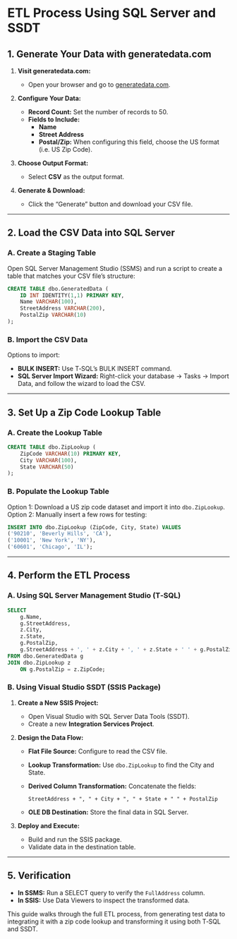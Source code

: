 # ETL Process Using SQL Server and SSDT

## 1. Generate Your Data with generatedata.com

1. **Visit generatedata.com:**  
   - Open your browser and go to [generatedata.com](https://generatedata.com).

2. **Configure Your Data:**  
   - **Record Count:** Set the number of records to 50.  
   - **Fields to Include:**  
     - **Name**  
     - **Street Address**  
     - **Postal/Zip:** When configuring this field, choose the US format (i.e. US Zip Code).

3. **Choose Output Format:**  
   - Select **CSV** as the output format.

4. **Generate & Download:**  
   - Click the “Generate” button and download your CSV file.

---

## 2. Load the CSV Data into SQL Server

### A. Create a Staging Table

Open SQL Server Management Studio (SSMS) and run a script to create a table that matches your CSV file’s structure:

```sql
CREATE TABLE dbo.GeneratedData (
    ID INT IDENTITY(1,1) PRIMARY KEY,
    Name VARCHAR(100),
    StreetAddress VARCHAR(200),
    PostalZip VARCHAR(10)
);
```

### B. Import the CSV Data

Options to import:
- **BULK INSERT:** Use T‑SQL’s BULK INSERT command.
- **SQL Server Import Wizard:** Right-click your database → Tasks → Import Data, and follow the wizard to load the CSV.

---

## 3. Set Up a Zip Code Lookup Table

### A. Create the Lookup Table

```sql
CREATE TABLE dbo.ZipLookup (
    ZipCode VARCHAR(10) PRIMARY KEY,
    City VARCHAR(100),
    State VARCHAR(50)
);
```

### B. Populate the Lookup Table

Option 1: Download a US zip code dataset and import it into `dbo.ZipLookup`.  
Option 2: Manually insert a few rows for testing:

```sql
INSERT INTO dbo.ZipLookup (ZipCode, City, State) VALUES
('90210', 'Beverly Hills', 'CA'),
('10001', 'New York', 'NY'),
('60601', 'Chicago', 'IL');
```

---

## 4. Perform the ETL Process

### A. Using SQL Server Management Studio (T‑SQL)

```sql
SELECT 
    g.Name,
    g.StreetAddress,
    z.City,
    z.State,
    g.PostalZip,
    g.StreetAddress + ', ' + z.City + ', ' + z.State + ' ' + g.PostalZip AS FullAddress
FROM dbo.GeneratedData g
JOIN dbo.ZipLookup z
    ON g.PostalZip = z.ZipCode;
```

### B. Using Visual Studio SSDT (SSIS Package)

1. **Create a New SSIS Project:**  
   - Open Visual Studio with SQL Server Data Tools (SSDT).
   - Create a new **Integration Services Project**.

2. **Design the Data Flow:**  
   - **Flat File Source:** Configure to read the CSV file.
   - **Lookup Transformation:** Use `dbo.ZipLookup` to find the City and State.
   - **Derived Column Transformation:** Concatenate the fields:
     
     ```
     StreetAddress + ", " + City + ", " + State + " " + PostalZip
     ```
   - **OLE DB Destination:** Store the final data in SQL Server.

3. **Deploy and Execute:**  
   - Build and run the SSIS package.
   - Validate data in the destination table.

---

## 5. Verification

- **In SSMS:** Run a SELECT query to verify the `FullAddress` column.
- **In SSIS:** Use Data Viewers to inspect the transformed data.

This guide walks through the full ETL process, from generating test data to integrating it with a zip code lookup and transforming it using both T‑SQL and SSDT.
